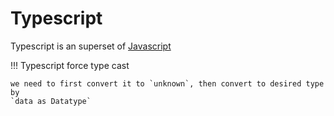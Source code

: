 # Typescript

Typescript is an superset of [Javascript](/docs/docs/notes/javascript/index.md)

!!! Typescript force type cast

    we need to first convert it to `unknown`, then convert to desired type by
    `data as Datatype`
